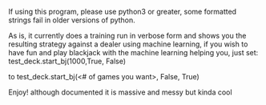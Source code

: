 If using this program, please use python3 or greater, some formatted strings fail in older versions of python.

As is, it currently does a training run in verbose form and shows you the resulting strategy against a dealer using machine learning, if you wish to have fun and play blackjack with the machine learning helping you, just set:
test_deck.start_bj(1000,True, False)

to
test_deck.start_bj(<# of games you want>, False, True)

Enjoy! although documented it is massive and messy but kinda cool
